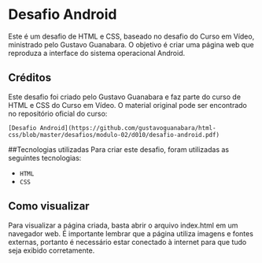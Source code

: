 # Desafio Android
Este é um desafio de HTML e CSS, baseado no desafio do Curso em Vídeo, ministrado pelo Gustavo Guanabara. O objetivo é criar uma página web que reproduza a interface do sistema operacional Android.

## Créditos
Este desafio foi criado pelo Gustavo Guanabara e faz parte do curso de HTML e CSS do Curso em Vídeo. O material original pode ser encontrado no repositório oficial do curso:

`[Desafio Android](https://github.com/gustavoguanabara/html-css/blob/master/desafios/modulo-02/d010/desafio-android.pdf)`

##Tecnologias utilizadas
Para criar este desafio, foram utilizadas as seguintes tecnologias:

- `HTML`
- `CSS`

## Como visualizar
Para visualizar a página criada, basta abrir o arquivo index.html em um navegador web. É importante lembrar que a página utiliza imagens e fontes externas, portanto é necessário estar conectado à internet para que tudo seja exibido corretamente.
